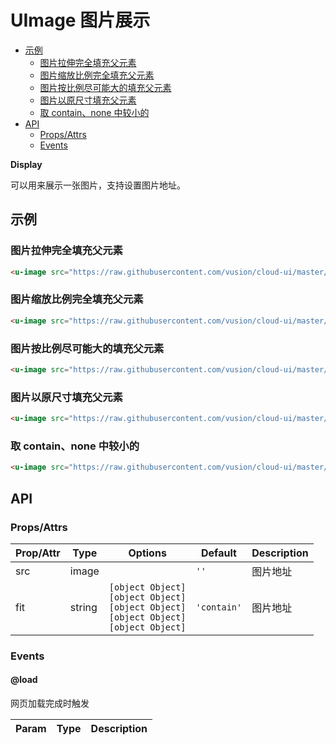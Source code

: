 <!-- 该 README.md 根据 api.yaml 和 docs/*.md 自动生成，为了方便在 GitHub 和 NPM 上查阅。如需修改，请查看源文件 -->

# UImage 图片展示

- [示例](#示例)
    - [图片拉伸完全填充父元素](#图片拉伸完全填充父元素)
    - [图片缩放比例完全填充父元素](#图片缩放比例完全填充父元素)
    - [图片按比例尽可能大的填充父元素](#图片按比例尽可能大的填充父元素)
    - [图片以原尺寸填充父元素](#图片以原尺寸填充父元素)
    - [取 contain、none 中较小的](#取-contain-none-中较小的)
- [API]()
    - [Props/Attrs](#propsattrs)
    - [Events](#events)

**Display**

可以用来展示一张图片，支持设置图片地址。

## 示例
### 图片拉伸完全填充父元素

``` html
<u-image src="https://raw.githubusercontent.com/vusion/cloud-ui/master/src/assets/images/1.jpg" fit="fill"></u-image>
```

### 图片缩放比例完全填充父元素

``` html
<u-image src="https://raw.githubusercontent.com/vusion/cloud-ui/master/src/assets/images/1.jpg" fit="contain"></u-image>
```

### 图片按比例尽可能大的填充父元素

``` html
<u-image src="https://raw.githubusercontent.com/vusion/cloud-ui/master/src/assets/images/1.jpg" fit="cover"></u-image>
```

### 图片以原尺寸填充父元素

``` html
<u-image src="https://raw.githubusercontent.com/vusion/cloud-ui/master/src/assets/images/1.jpg" fit="none"></u-image>
```

### 取 contain、none 中较小的

``` html
<u-image src="https://raw.githubusercontent.com/vusion/cloud-ui/master/src/assets/images/1.jpg" fit="scale-down"></u-image>
```

## API
### Props/Attrs

| Prop/Attr | Type | Options | Default | Description |
| --------- | ---- | ------- | ------- | ----------- |
| src | image |  | `''` | 图片地址 |
| fit | string | `[object Object]`<br/>`[object Object]`<br/>`[object Object]`<br/>`[object Object]`<br/>`[object Object]` | `'contain'` | 图片地址 |

### Events

#### @load

网页加载完成时触发

| Param | Type | Description |
| ----- | ---- | ----------- |

